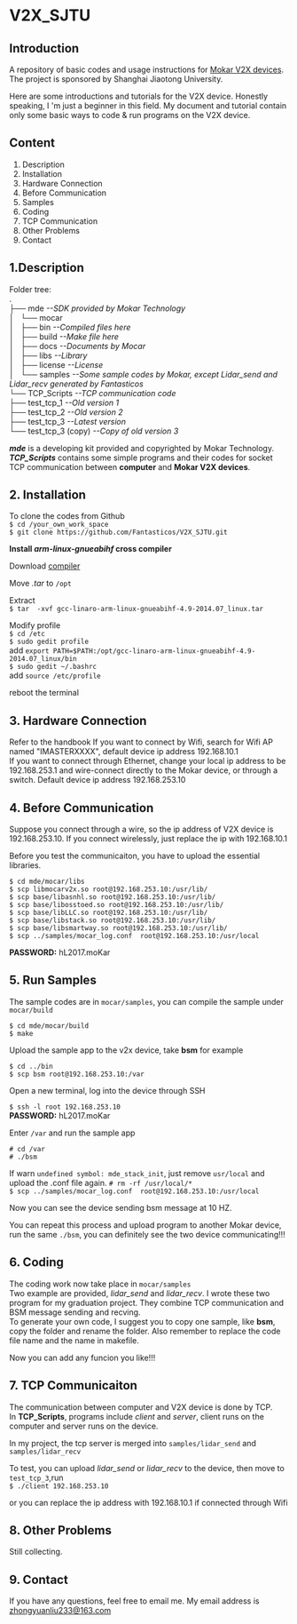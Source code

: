 # V2X_SJTU
## Introduction
A repository of basic codes and usage instructions for [Mokar V2X devices](https://www.huali-tec.com/project.php). The project is sponsored by Shanghai Jiaotong University.

Here are some introductions and tutorials for the V2X device. Honestly speaking, I 'm just a beginner in this field. My document and tutorial contain only some basic ways to code & run programs on the V2X device.

## Content
1. Description
2. Installation
3. Hardware Connection
4. Before Communication
5. Samples
6. Coding
7. TCP Communication
8. Other Problems
9. Contact

## 1.Description
Folder tree:  
.  
├── mde *--SDK provided by Mokar Technology*  
│   └── mocar  
│       ├── bin *--Compiled files here*  
│       ├── build *--Make file here*  
│       ├── docs *--Documents by Mocar*  
│       ├── libs *--Library*  
│       ├── license *--License*  
│       └── samples *--Some sample codes by Mokar, except Lidar_send and Lidar_recv generated by Fantasticos*  
└── TCP_Scripts *--TCP communication code*  
    ├── test_tcp_1 *--Old version 1*  
    ├── test_tcp_2 *--Old version 2*  
    ├── test_tcp_3 *--Latest version*  
    └── test_tcp_3 (copy) *--Copy of old version 3*  

***mde*** is a developing kit provided and copyrighted by Mokar Technology.  
***TCP_Scripts*** contains some simple programs and their codes for socket TCP communication between **computer** and **Mokar V2X devices**.  

## 2. Installation
To clone the codes from Github  
`$ cd /your_own_work_space`  
`$ git clone https://github.com/Fantasticos/V2X_SJTU.git`  

**Install *arm-linux-gnueabihf* cross compiler**  

Download [compiler](https://pan.baidu.com/s/1o6HW8bS#list/path=%2Fshare)  

Move *.tar* to `/opt`  

Extract  
`$ tar  -xvf gcc-linaro-arm-linux-gnueabihf-4.9-2014.07_linux.tar`  

Modify profile  
`$ cd /etc`  
`$ sudo gedit profile`  
add `export PATH=$PATH:/opt/gcc-linaro-arm-linux-gnueabihf-4.9-2014.07_linux/bin`  
`$ sudo gedit ~/.bashrc`  
add `source /etc/profile`  

reboot the terminal  

## 3. Hardware Connection
Refer to the handbook
If you want to connect by Wifi, search for Wifi AP named "IMASTERXXXX", default device ip address 192.168.10.1  
If you want to connect through Ethernet, change your local ip address to be 192.168.253.1 and wire-connect directly to the Mokar device, or through a switch. Default device ip address 192.168.253.10

## 4. Before Communication
Suppose you connect through a wire, so the ip address of V2X device is 192.168.253.10. If you connect wirelessly, just replace the ip with 192.168.10.1  

Before you test the communicaiton, you have to upload the essential libraries.

```
$ cd mde/mocar/libs  
$ scp libmocarv2x.so root@192.168.253.10:/usr/lib/  
$ scp base/libasnhl.so root@192.168.253.10:/usr/lib/  
$ scp base/libosstoed.so root@192.168.253.10:/usr/lib/  
$ scp base/libLLC.so root@192.168.253.10:/usr/lib/  
$ scp base/libstack.so root@192.168.253.10:/usr/lib/  
$ scp base/libsmartway.so root@192.168.253.10:/usr/lib/  
$ scp ../samples/mocar_log.conf  root@192.168.253.10:/usr/local  
```

  **PASSWORD:** hL2017.moKar  

## 5. Run Samples
The sample codes are in `mocar/samples`, you can compile the sample under `mocar/build`  

```
$ cd mde/mocar/build
$ make
```
Upload the sample app to the v2x device, take **bsm** for example  

```
$ cd ../bin
$ scp bsm root@192.168.253.10:/var
```
Open a new terminal, log into the device through SSH  

`$ ssh -l root 192.168.253.10`  
  **PASSWORD:** hL2017.moKar  

Enter `/var` and run the sample app

`# cd /var`  
`# ./bsm`

If warn `undefined symbol: mde_stack_init`, just remove `usr/local` and upload the .conf file again.
`# rm -rf /usr/local/*`  
`$ scp ../samples/mocar_log.conf  root@192.168.253.10:/usr/local`  

Now you can see the device sending bsm message at 10 HZ.  

You can repeat this process and upload program to another Mokar device, run the same `./bsm`, you can definitely see the two device communicating!!!

## 6. Coding
The coding work now take place in `mocar/samples`  
Two example are provided, *lidar_send* and *lidar_recv*. I wrote these two program for my graduation project. They combine TCP communication and BSM message sending and recving.  
To generate your own code, I suggest you to copy one sample, like **bsm**, copy the folder and rename the folder. Also remember to replace the code file name and the name in makefile.   

Now you can add any funcion you like!!!  

## 7. TCP Communicaiton

The communication between computer and V2X device is done by TCP.  
In **TCP_Scripts**, programs include *client* and *server*, client runs on the computer and server runs on the device.  

In my project, the tcp server is merged into `samples/lidar_send` and `samples/lidar_recv`  

To test, you can upload *lidar_send* or *lidar_recv* to the device, then move to `test_tcp_3`,run  
`$ ./client 192.168.253.10`  

or you can replace the ip address with 192.168.10.1 if connected through Wifi  

## 8. Other Problems
Still collecting.  

## 9. Contact
If you have any questions, feel free to email me. My email address is zhongyuanliu233@163.com
